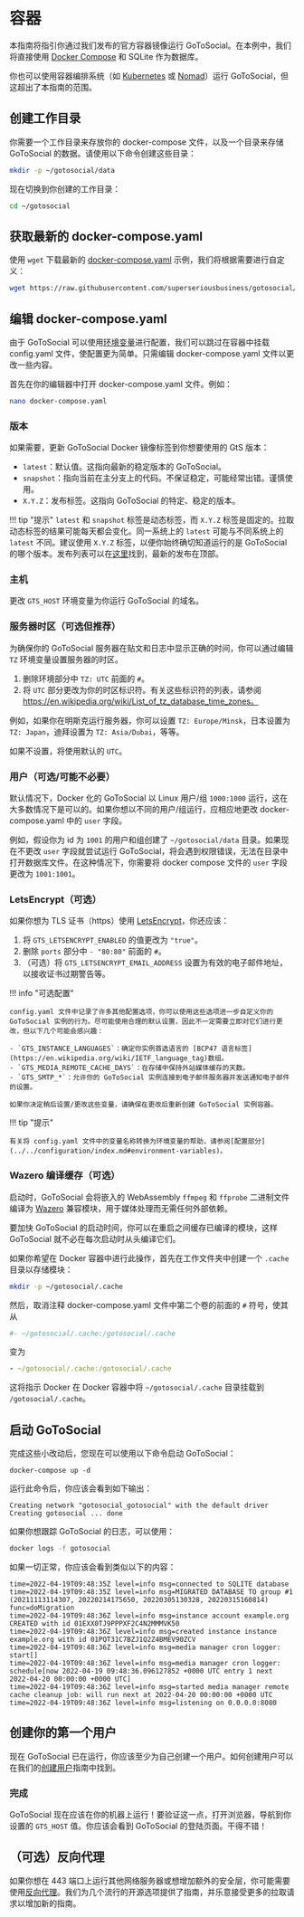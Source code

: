 # 容器

本指南将指引你通过我们发布的官方容器镜像运行 GoToSocial。在本例中，我们将直接使用 [Docker Compose](https://docs.docker.com/compose) 和 SQLite 作为数据库。

你也可以使用容器编排系统（如 [Kubernetes](https://kubernetes.io/) 或 [Nomad](https://www.nomadproject.io/)）运行 GoToSocial，但这超出了本指南的范围。

## 创建工作目录

你需要一个工作目录来存放你的 docker-compose 文件，以及一个目录来存储 GoToSocial 的数据。请使用以下命令创建这些目录：

```bash
mkdir -p ~/gotosocial/data
```

现在切换到你创建的工作目录：

```bash
cd ~/gotosocial
```

## 获取最新的 docker-compose.yaml

使用 `wget` 下载最新的 [docker-compose.yaml](https://raw.githubusercontent.com/superseriousbusiness/gotosocial/main/example/docker-compose/docker-compose.yaml) 示例，我们将根据需要进行自定义：

```bash
wget https://raw.githubusercontent.com/superseriousbusiness/gotosocial/main/example/docker-compose/docker-compose.yaml
```

## 编辑 docker-compose.yaml

由于 GoToSocial 可以使用[环境变量](../../configuration/index.md#环境变量)进行配置，我们可以跳过在容器中挂载 config.yaml 文件，使配置更为简单。只需编辑 docker-compose.yaml 文件以更改一些内容。

首先在你的编辑器中打开 docker-compose.yaml 文件。例如：

```bash
nano docker-compose.yaml
```

### 版本

如果需要，更新 GoToSocial Docker 镜像标签到你想要使用的 GtS 版本：

* `latest`：默认值。这指向最新的稳定版本的 GoToSocial。
* `snapshot`：指向当前在主分支上的代码。不保证稳定，可能经常出错。谨慎使用。
* `X.Y.Z`：发布标签。这指向 GoToSocial 的特定、稳定的版本。

!!! tip "提示"
    `latest` 和 `snapshot` 标签是动态标签，而 `X.Y.Z` 标签是固定的。拉取动态标签的结果可能每天都会变化。同一系统上的 `latest` 可能与不同系统上的 `latest` 不同。建议使用 `X.Y.Z` 标签，以便你始终确切知道运行的是 GoToSocial 的哪个版本。发布列表可以在[这里](https://github.com/superseriousbusiness/gotosocial/releases)找到，最新的发布在顶部。

### 主机

更改 `GTS_HOST` 环境变量为你运行 GoToSocial 的域名。

### 服务器时区（可选但推荐）

为确保你的 GoToSocial 服务器在贴文和日志中显示正确的时间，你可以通过编辑 `TZ` 环境变量设置服务器的时区。

1. 删除环境部分中 `TZ: UTC` 前面的 `#`。
2. 将 `UTC` 部分更改为你的时区标识符。有关这些标识符的列表，请参阅 https://en.wikipedia.org/wiki/List_of_tz_database_time_zones。

例如，如果你在明斯克运行服务器，你可以设置 `TZ: Europe/Minsk`，日本设置为 `TZ: Japan`，迪拜设置为 `TZ: Asia/Dubai`，等等。

如果不设置，将使用默认的 `UTC`。

### 用户（可选/可能不必要）

默认情况下，Docker 化的 GoToSocial 以 Linux 用户/组 `1000:1000` 运行，这在大多数情况下是可以的。如果你想以不同的用户/组运行，应相应地更改 docker-compose.yaml 中的 `user` 字段。

例如，假设你为 id 为 `1001` 的用户和组创建了 `~/gotosocial/data` 目录。如果现在不更改 `user` 字段就尝试运行 GoToSocial，将会遇到权限错误，无法在目录中打开数据库文件。在这种情况下，你需要将 docker compose 文件的 `user` 字段更改为 `1001:1001`。

### LetsEncrypt（可选）

如果你想为 TLS 证书（https）使用 [LetsEncrypt](../../configuration/tls.md)，你还应该：

1. 将 `GTS_LETSENCRYPT_ENABLED` 的值更改为 `"true"`。
2. 删除 `ports` 部分中 `- "80:80"` 前面的 `#`。
3. （可选）将 `GTS_LETSENCRYPT_EMAIL_ADDRESS` 设置为有效的电子邮件地址，以接收证书过期警告等。

!!! info "可选配置"
    
    config.yaml 文件中记录了许多其他配置选项，你可以使用这些选项进一步自定义你的 GoToSocial 实例的行为。尽可能使用合理的默认设置，因此不一定需要立即对它们进行更改，但以下几个可能会感兴趣：
    
    - `GTS_INSTANCE_LANGUAGES`：确定你实例首选语言的 [BCP47 语言标签](https://en.wikipedia.org/wiki/IETF_language_tag)数组。
    - `GTS_MEDIA_REMOTE_CACHE_DAYS`：在存储中保持外站媒体缓存的天数。
    - `GTS_SMTP_*`：允许你的 GoToSocial 实例连接到电子邮件服务器并发送通知电子邮件的设置。

    如果你决定稍后设置/更改这些变量，请确保在更改后重新创建 GoToSocial 实例容器。
    

!!! tip "提示"
    
    有关将 config.yaml 文件中的变量名称转换为环境变量的帮助，请参阅[配置部分](../../configuration/index.md#environment-variables)。

### Wazero 编译缓存（可选）

启动时，GoToSocial 会将嵌入的 WebAssembly `ffmpeg` 和 `ffprobe` 二进制文件编译为 [Wazero](https://wazero.io/) 兼容模块，用于媒体处理而无需任何外部依赖。

要加快 GoToSocial 的启动时间，你可以在重启之间缓存已编译的模块，这样 GoToSocial 就不必在每次启动时从头编译它们。

如果你希望在 Docker 容器中进行此操作，首先在工作文件夹中创建一个 `.cache` 目录以存储模块：

```bash
mkdir -p ~/gotosocial/.cache
```

然后，取消注释 docker-compose.yaml 文件中第二个卷的前面的 `#` 符号，使其从

```yaml
#- ~/gotosocial/.cache:/gotosocial/.cache
```

变为

```yaml
- ~/gotosocial/.cache:/gotosocial/.cache
```

这将指示 Docker 在 Docker 容器中将 `~/gotosocial/.cache` 目录挂载到 `/gotosocial/.cache`。

## 启动 GoToSocial

完成这些小改动后，您现在可以使用以下命令启动 GoToSocial：

```shell
docker-compose up -d
```

运行此命令后，你应该会看到如下输出：

```text
Creating network "gotosocial_gotosocial" with the default driver
Creating gotosocial ... done
```

如果你想跟踪 GoToSocial 的日志，可以使用：

```bash
docker logs -f gotosocial
```

如果一切正常，你应该会看到类似以下的内容：

```text
time=2022-04-19T09:48:35Z level=info msg=connected to SQLITE database
time=2022-04-19T09:48:35Z level=info msg=MIGRATED DATABASE TO group #1 (20211113114307, 20220214175650, 20220305130328, 20220315160814) func=doMigration
time=2022-04-19T09:48:36Z level=info msg=instance account example.org CREATED with id 01EXX0TJ9PPPXF2C4N2MMMVK50
time=2022-04-19T09:48:36Z level=info msg=created instance instance example.org with id 01PQT31C7BZJ1Q2Z4BMEV90ZCV
time=2022-04-19T09:48:36Z level=info msg=media manager cron logger: start[]
time=2022-04-19T09:48:36Z level=info msg=media manager cron logger: schedule[now 2022-04-19 09:48:36.096127852 +0000 UTC entry 1 next 2022-04-20 00:00:00 +0000 UTC]
time=2022-04-19T09:48:36Z level=info msg=started media manager remote cache cleanup job: will run next at 2022-04-20 00:00:00 +0000 UTC
time=2022-04-19T09:48:36Z level=info msg=listening on 0.0.0.0:8080
```

## 创建你的第一个用户

现在 GoToSocial 已在运行，你应该至少为自己创建一个用户。如何创建用户可以在我们的[创建用户](../user_creation.md)指南中找到。

### 完成

GoToSocial 现在应该在你的机器上运行！要验证这一点，打开浏览器，导航到你设置的 `GTS_HOST` 值。你应该会看到 GoToSocial 的登陆页面。干得不错！

## （可选）反向代理

如果你想在 443 端口上运行其他网络服务器或想增加额外的安全层，你可能需要使用[反向代理](../reverse_proxy/index.md)。我们为几个流行的开源选项提供了指南，并乐意接受更多的拉取请求以增加新的指南。
